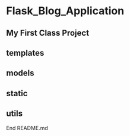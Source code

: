# Flask_Blog_Application
## My First Class Project

## templates
## models
## static
## utils

End README.md